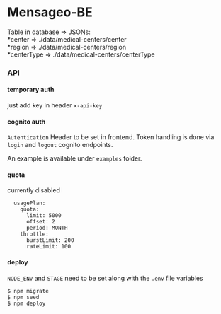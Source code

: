 # Mensageo-BE

Table in database => JSONs: <br/>
  *center => ./data/medical-centers/center <br/>
  *region => ./data/medical-centers/region <br/>
  *centerType => ./data/medical-centers/centerType <br/>


### API

#### temporary auth

just add key in header `x-api-key` 

#### cognito auth

`Autentication` Header to be set in frontend.
Token handling is done via `login` and `logout` cognito endpoints.

An example is available under `examples` folder.

#### quota

currently disabled

```
  usagePlan:
    quota:
      limit: 5000
      offset: 2
      period: MONTH
    throttle:
      burstLimit: 200
      rateLimit: 100
```

#### deploy

`NODE_ENV` and `STAGE` need to be set along with the `.env` file variables

```
$ npm migrate
$ npm seed
$ npm deploy
```
